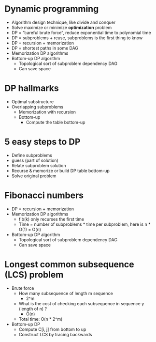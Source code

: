 
# Dynamic programming
- Algorithm design technique, like divide and conquer
- Solve maximize or minimize **optimization** problem
- DP = “careful brute force”, reduce exponential time to polynomial time
- DP = subproblems + reuse, subproblems is the first thing to know
- DP = recursion + memorization
- DP = shortest paths in some DAG
- Memorization DP algorithms
- Bottom-up DP algorithm
    - Topological sort of subproblem dependency DAG
    - Can save space

# DP hallmarks
- Optimal substructure
- Overlapping subproblems
    - Memorization with recursion
    - Bottom-up
        - Compute the table bottom-up

# 5 easy steps to DP
- Define subproblems
- guess (part of solution)
- Relate subproblem solution 
- Recurse & memorize or build DP table bottom-up
- Solve original problem

# Fibonacci numbers
- DP = recursion + memorization
- Memorization DP algorithms
    - fib(k) only recurses the first time 
    - Time = number of subproblems * time per subproblem, here is n * O(1) = O(n)
- Bottom-up DP algorithm
    - Topological sort of subproblem dependency DAG
    - Can save space


# Longest common subsequence (LCS) problem
- Brute force
    - How many subsequence of length m sequence
        - 2^m
    - What is the cost of checking each subsequence in sequence y (length of n) ?
        - O(n)
    - Total time: O(n * 2^m)
- Bottom-up DP
    - Compute C[i, j] from bottom to up
    - Construct LCS by tracing backwards


